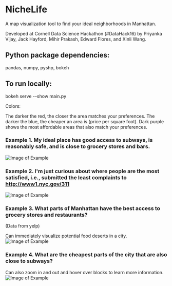 # NicheLife
A map visualization tool to find your ideal neighborhoods in Manhattan.

Developed at Cornell Data Science Hackathon (#DataHack16) by Priyanka Vijay, Jack Hayford, Mihir Prakash, Edward Flores, and Xinli Wang.

## Python package dependencies:
pandas, numpy, pyshp, bokeh

## To run locally:
bokeh serve --show main.py


Colors: 

The darker the red, the closer the area matches your preferences.
The darker the blue, the cheaper an area is (price per square foot).
Dark purple shows the most affordable areas that also match your preferences.


### Example 1. My ideal place has good access to subways, is reasonably safe, and is close to grocery stores and bars.
![Image of Example](https://github.com/priya-vijay/NicheLife/blob/master/examples/NicheLife_example.png)

### Example 2. I'm just curious about where people are the most satisfied, i.e., submitted the least complaints to http://www1.nyc.gov/311
![Image of Example](https://github.com/priya-vijay/NicheLife/blob/master/examples/Only_satisfaction.png)

### Example 3. What parts of Manhattan have the best access to grocery stores and restaurants?

(Data from yelp)

Can immediately visualize potential food deserts in a city.
![Image of Example](https://github.com/priya-vijay/NicheLife/blob/master/examples/Only_food.png)

### Example 4. What are the cheapest parts of the city that are also close to subways?

Can also zoom in and out and hover over blocks to learn more information.
![Image of Example](https://github.com/priya-vijay/NicheLife/blob/master/examples/Subway_and_Price_zoom.png)